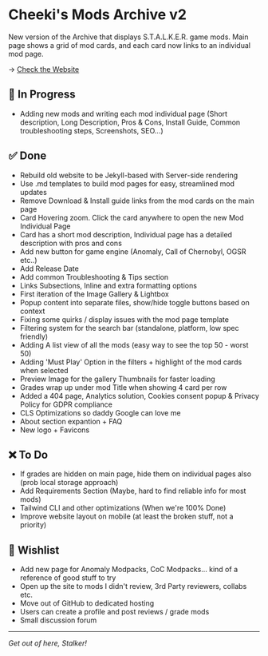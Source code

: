 # Cheeki's Mods Archive v2
New version of the Archive that displays S.T.A.L.K.E.R. game mods. Main page shows a grid of mod cards, and each card now links to an individual mod page.

→ [Check the Website](https://www.cheeki.zone/)   

## 🚧 In Progress
- Adding new mods and writing each mod individual page (Short description, Long Description, Pros & Cons, Install Guide, Common troubleshooting steps, Screenshots, SEO...)

## ✅ Done
- Rebuild old website to be Jekyll-based with Server-side rendering
- Use .md templates to build mod pages for easy, streamlined mod updates
- Remove Download & Install guide links from the mod cards on the main page
- Card Hovering zoom. Click the card anywhere to open the new Mod Individual Page
- Card has a short mod description, Individual page has a detailed description with pros and cons
- Add new button for game engine (Anomaly, Call of Chernobyl, OGSR etc..)
- Add Release Date
- Add common Troubleshooting & Tips section
- Links Subsections, Inline and extra formatting options
- First iteration of the Image Gallery & Lightbox
- Popup content into separate files, show/hide toggle buttons based on context
- Fixing some quirks / display issues with the mod page template
- Filtering system for the search bar (standalone, platform, low spec friendly)
- Adding A list view of all the mods (easy way to see the top 50 - worst 50)
- Adding 'Must Play' Option in the filters + highlight of the mod cards when selected
- Preview Image for the gallery Thumbnails for faster loading
- Grades wrap up under mod Title when showing 4 card per row
- Added a 404 page, Analytics solution, Cookies consent popup & Privacy Policy for GDPR compliance
- CLS Optimizations so daddy Google can love me
- About section expantion + FAQ
- New logo + Favicons

## ❌ To Do
- If grades are hidden on main page, hide them on individual pages also (prob local storage approach)
- Add Requirements Section (Maybe, hard to find reliable info for most mods)
- Tailwind CLI and other optimizations (When we're 100% Done)
- Improve website layout on mobile (at least the broken stuff, not a priority)

## 🌟 Wishlist 
- Add new page for Anomaly Modpacks, CoC Modpacks... kind of a reference of good stuff to try
- Open up the site to mods I didn't review, 3rd Party reviewers, collabs etc. 
- Move out of GitHub to dedicated hosting
- Users can create a profile and post reviews / grade mods
- Small discussion forum

---
*Get out of here, Stalker!*

